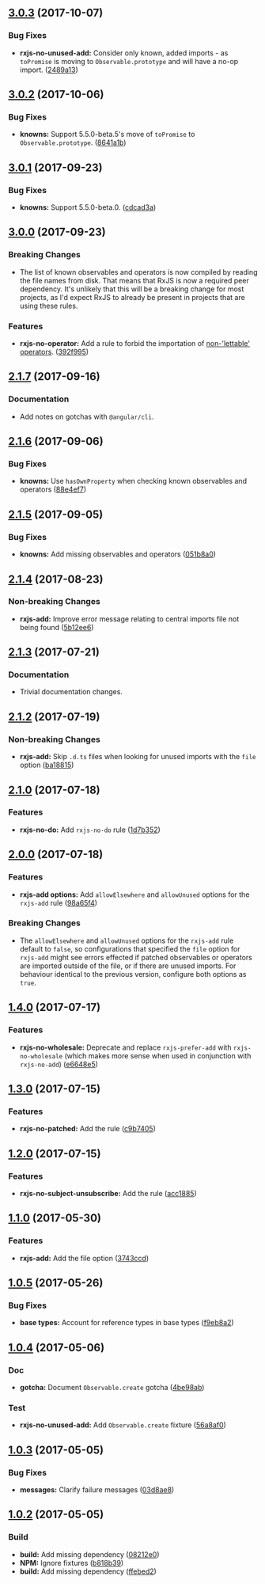 <a name="3.0.3"></a>
## [3.0.3](https://github.com/cartant/rxjs-tslint-rules/compare/v3.0.2...v3.0.3) (2017-10-07)

### Bug Fixes

* **rxjs-no-unused-add:** Consider only known, added imports - as `toPromise` is moving to `Observable.prototype` and will have a no-op import. ([2489a13](https://github.com/cartant/rxjs-tslint-rules/commit/2489a13))

<a name="3.0.2"></a>
## [3.0.2](https://github.com/cartant/rxjs-tslint-rules/compare/v3.0.1...v3.0.2) (2017-10-06)

### Bug Fixes

* **knowns:** Support 5.5.0-beta.5's move of `toPromise` to `Observable.prototype`. ([8641a1b](https://github.com/cartant/rxjs-tslint-rules/commit/8641a1b))

<a name="3.0.1"></a>
## [3.0.1](https://github.com/cartant/rxjs-tslint-rules/compare/v3.0.0...v3.0.1) (2017-09-23)

### Bug Fixes

* **knowns:** Support 5.5.0-beta.0. ([cdcad3a](https://github.com/cartant/rxjs-tslint-rules/commit/cdcad3a))

<a name="3.0.0"></a>
## [3.0.0](https://github.com/cartant/rxjs-tslint-rules/compare/v2.1.7...v3.0.0) (2017-09-23)

### Breaking Changes

* The list of known observables and operators is now compiled by reading the file names from disk. That means that RxJS is now a required peer dependency. It's unlikely that this will be a breaking change for most projects, as I'd expect RxJS to already be present in projects that are using these rules.

### Features

* **rxjs-no-operator:** Add a rule to forbid the importation of [non-'lettable' operators](https://github.com/ReactiveX/rxjs/blob/master/doc/lettable-operators.md). ([392f995](https://github.com/cartant/rxjs-tslint-rules/commit/392f995))

<a name="2.1.7"></a>
## [2.1.7](https://github.com/cartant/rxjs-tslint-rules/compare/v2.1.6...v2.1.7) (2017-09-16)

### Documentation

* Add notes on gotchas with `@angular/cli`.

<a name="2.1.6"></a>
## [2.1.6](https://github.com/cartant/rxjs-tslint-rules/compare/v2.1.5...v2.1.6) (2017-09-06)

### Bug Fixes

* **knowns:** Use `hasOwnProperty` when checking known observables and operators ([88e4ef7](https://github.com/cartant/rxjs-tslint-rules/commit/88e4ef7))

<a name="2.1.5"></a>
## [2.1.5](https://github.com/cartant/rxjs-tslint-rules/compare/v2.1.4...v2.1.5) (2017-09-05)

### Bug Fixes

* **knowns:** Add missing observables and operators ([051b8a0](https://github.com/cartant/rxjs-tslint-rules/commit/051b8a0))

<a name="2.1.4"></a>
## [2.1.4](https://github.com/cartant/rxjs-tslint-rules/compare/v2.1.3...v2.1.4) (2017-08-23)

### Non-breaking Changes

* **rxjs-add:** Improve error message relating to central imports file not being found ([5b12ee6](https://github.com/cartant/rxjs-tslint-rules/commit/5b12ee6))

<a name="2.1.3"></a>
## [2.1.3](https://github.com/cartant/rxjs-tslint-rules/compare/v2.1.2...v2.1.3) (2017-07-21)

### Documentation

* Trivial documentation changes.

<a name="2.1.2"></a>
## [2.1.2](https://github.com/cartant/rxjs-tslint-rules/compare/v2.1.0...v2.1.2) (2017-07-19)

### Non-breaking Changes

* **rxjs-add:** Skip `.d.ts` files when looking for unused imports with the `file` option ([ba18815](https://github.com/cartant/rxjs-tslint-rules/commit/ba18815))

<a name="2.1.0"></a>
## [2.1.0](https://github.com/cartant/rxjs-tslint-rules/compare/v2.0.0...v2.1.0) (2017-07-18)

### Features

* **rxjs-no-do:** Add `rxjs-no-do` rule ([1d7b352](https://github.com/cartant/rxjs-tslint-rules/commit/1d7b352))

<a name="2.0.0"></a>
## [2.0.0](https://github.com/cartant/rxjs-tslint-rules/compare/v1.4.0...v2.0.0) (2017-07-18)

### Features

* **rxjs-add options:** Add `allowElsewhere` and `allowUnused` options for the `rxjs-add` rule ([98a65f4](https://github.com/cartant/rxjs-tslint-rules/commit/98a65f4))

### Breaking Changes

* The `allowElsewhere` and `allowUnused` options for the `rxjs-add` rule default to `false`, so configurations that specified the `file` option for `rxjs-add` might see errors effected if patched observables or operators are imported outside of the file, or if there are unused imports. For behaviour identical to the previous version, configure both options as `true`.

<a name="1.4.0"></a>
## [1.4.0](https://github.com/cartant/rxjs-tslint-rules/compare/v1.3.0...v1.4.0) (2017-07-17)

### Features

* **rxjs-no-wholesale:** Deprecate and replace `rxjs-prefer-add` with `rxjs-no-wholesale` (which makes more sense when used in conjunction with `rxjs-no-add`) ([e6648e5](https://github.com/cartant/rxjs-tslint-rules/commit/e6648e5))

<a name="1.3.0"></a>
## [1.3.0](https://github.com/cartant/rxjs-tslint-rules/compare/v1.2.0...v1.3.0) (2017-07-15)

### Features

* **rxjs-no-patched:** Add the rule ([c9b7405](https://github.com/cartant/rxjs-tslint-rules/commit/c9b7405))

<a name="1.2.0"></a>
## [1.2.0](https://github.com/cartant/rxjs-tslint-rules/compare/v1.1.0...v1.2.0) (2017-07-15)

### Features

* **rxjs-no-subject-unsubscribe:** Add the rule ([acc1885](https://github.com/cartant/rxjs-tslint-rules/commit/acc1885))

<a name="1.1.0"></a>
## [1.1.0](https://github.com/cartant/rxjs-tslint-rules/compare/v1.0.5...v1.1.0) (2017-05-30)

### Features

* **rxjs-add:** Add the file option ([3743ccd](https://github.com/cartant/rxjs-tslint-rules/commit/3743ccd))

<a name="1.0.5"></a>
## [1.0.5](https://github.com/cartant/rxjs-tslint-rules/compare/v1.0.4...v1.0.5) (2017-05-26)

### Bug Fixes

* **base types:** Account for reference types in base types ([f9eb8a2](https://github.com/cartant/rxjs-tslint-rules/commit/f9eb8a2))

<a name="1.0.4"></a>
## [1.0.4](https://github.com/cartant/rxjs-tslint-rules/compare/v1.0.3...v1.0.4) (2017-05-06)

### Doc

* **gotcha:** Document `Observable.create` gotcha ([4be98ab](https://github.com/cartant/rxjs-tslint-rules/commit/4be98ab))

### Test

* **rxjs-no-unused-add:** Add `Observable.create` fixture ([56a8af0](https://github.com/cartant/rxjs-tslint-rules/commit/56a8af0))

<a name="1.0.3"></a>
## [1.0.3](https://github.com/cartant/rxjs-tslint-rules/compare/v1.0.2...v1.0.3) (2017-05-05)

### Bug Fixes

* **messages:** Clarify failure messages ([03d8ae8](https://github.com/cartant/rxjs-tslint-rules/commit/03d8ae8))

<a name="1.0.2"></a>
## [1.0.2](https://github.com/cartant/rxjs-tslint-rules/compare/v1.0.0...v1.0.2) (2017-05-05)

### Build

* **build:** Add missing dependency ([08212e0](https://github.com/cartant/rxjs-tslint-rules/commit/08212e0))
* **NPM:** Ignore fixtures ([b818b39](https://github.com/cartant/rxjs-tslint-rules/commit/b818b39))
* **build:** Add missing dependency ([ffebed2](https://github.com/cartant/rxjs-tslint-rules/commit/ffebed2))
